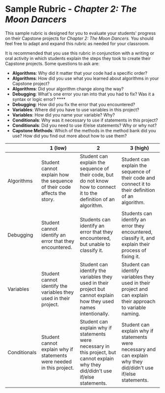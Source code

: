 # Sample Rubric -  _Chapter 2: The Moon Dancers_

This sample rubric is designed for you to evaluate your students&#39; progress on their Capstone projects for _Chapter 2: The Moon Dancers._ You should feel free to adapt and expand this rubric as needed for your classroom.

It is recommended that you use this rubric in conjunction with a writing or oral activity in which students explain the steps they took to create their Capstone projects. Some questions to ask are:

- **Algorithms**: Why did it matter that your code had a specific order?
- **Algorithms**: How did you use what you learned about algorithms in your Capstone project?
- **Algorithms**: Did your algorithm change along the way?
- **Debugging**: What&#39;s one error you ran into that you had to fix? Was it a syntax or logic error? **** 
- **Debugging**: How did you fix the error that you encountered?
- **Variables**: Where did you have to use variables in this project? 
- **Variables**: How did you name your variable? Why?
- **Conditionals**: Why was it necessary to use if statements in this project?
- **Conditionals**: Did you need to use if/else statements? Why or why not?
- **Capstone Methods**: Which of the methods in the method bank did you use? How did you find out more about how to use them?

|  | 1 (low) | 2 | 3 (high) |
| --- | --- | --- | --- |
| Algorithms | Student cannot explain how the sequence of their code affects the story. | Student can explain the sequence of their code, but do not know how to connect it to the definition of an algorithm. | Student can explain the sequence of their code and connect it to their definition of an algorithm. |
| Debugging | Student cannot identify an error that they encountered. | Students can identify an error that they encountered, but unable to classify it. | Students can identify an error  they encountered, classify it, and explain their process of fixing it. |
| Variables | Student cannot identify the variables they used in their project. | Student can identify the variables they used in their project but cannot explain how they used names intentionally. | Student can identify variables they used in their project and can explain their approach to variable naming. |
| Conditionals | Student cannot explain why if statements were needed in this project. | Student can explain why if statements were necessary in this project, but cannot explain why they did/didn&#39;t use if/else statements. | Student can explain why if statements were necessary and can explain why they did/didn&#39;t use if/else statements. |
